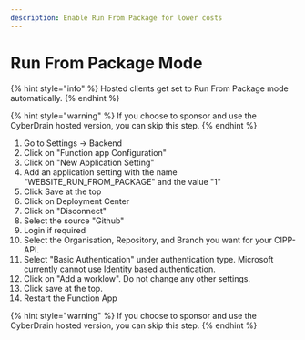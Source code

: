 ```yaml
---
description: Enable Run From Package for lower costs
---
```


# Run From Package Mode

{% hint style="info" %}
Hosted clients get set to Run From Package mode automatically.
{% endhint %}

{% hint style="warning" %}
If you choose to sponsor and use the CyberDrain hosted version, you can skip this step.
{% endhint %}





1. Go to Settings -> Backend
2. Click on "Function app Configuration"
3. Click on "New Application Setting"
4. Add an application setting with the name "WEBSITE\_RUN\_FROM\_PACKAGE" and the value "1"
5. Click Save at the top
6. Click on Deployment Center
7. Click on "Disconnect"
8. Select the source "Github"
9. Login if required
10. Select the Organisation, Repository, and Branch you want for your CIPP-API.&#x20;
11. Select "Basic Authentication" under authentication type. Microsoft currently cannot use Identity based authentication.
12. Click on "Add a worklow". Do not change any other settings.
13. Click save at the top.
14. Restart the Function App

{% hint style="warning" %}
If you choose to sponsor and use the CyberDrain hosted version, you can skip this step.
{% endhint %}
